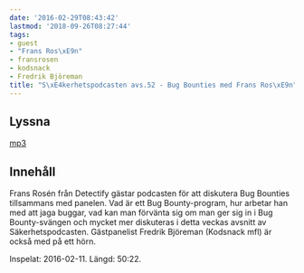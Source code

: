 ```yaml
---
date: '2016-02-29T08:43:42'
lastmod: '2018-09-26T08:27:44'
tags:
- guest
- "Frans Ros\xE9n"
- fransrosen
- kodsnack
- Fredrik Björeman
title: "S\xE4kerhetspodcasten avs.52 - Bug Bounties med Frans Ros\xE9n"
---
```

## Lyssna

[mp3](http://traffic.libsyn.com/sakerhetspodcasten/bugbounties_frans_rosen.mp3)

## Innehåll

Frans Rosén från Detectify gästar podcasten för att diskutera Bug Bounties tillsammans
med panelen. Vad är ett Bug Bounty-program, hur arbetar han med att jaga buggar,
vad kan man förvänta sig om man ger sig in i Bug Bounty-svängen och mycket mer diskuteras
i detta veckas avsnitt av Säkerhetspodcasten. Gästpanelist Fredrik Björeman (Kodsnack
mfl) är också med på ett hörn.

Inspelat: 2016-02-11. Längd: 50:22.

